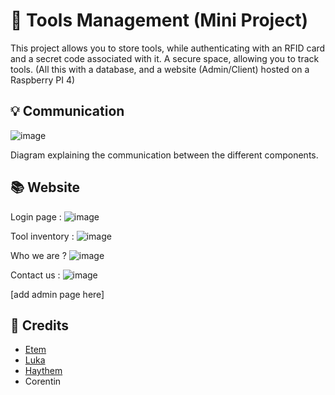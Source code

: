 # 🔨 Tools Management (Mini Project)
This project allows you to store tools, while authenticating with an RFID card and a secret code associated with it.
A secure space, allowing you to track tools.
(All this with a database, and a website (Admin/Client) hosted on a Raspberry PI 4)

## 💡 Communication

![image](https://github.com/user-attachments/assets/750500a0-4993-41d6-9772-5698fab2ef6e)

Diagram explaining the communication between the different components.

## 📚 Website

Login page : 
![image](https://github.com/user-attachments/assets/106a69d4-da4e-43e0-beb8-8ec632f5df83)

Tool inventory :
![image](https://github.com/user-attachments/assets/199e07bf-1be7-4264-8547-9e553472700f)

Who we are ?
![image](https://github.com/user-attachments/assets/b835a0ba-a306-4965-ac4b-bf5408a263c7)

Contact us :
![image](https://github.com/user-attachments/assets/d360fd57-55ca-45e0-996a-69505d1345c3)

[add admin page here]

## 📧 Credits
* [Etem](https://github.com/Etem-Source)
* [Luka](https://github.com/Luka-Pereira)
* [Haythem](https://github.com/Haythemchet)
* Corentin
